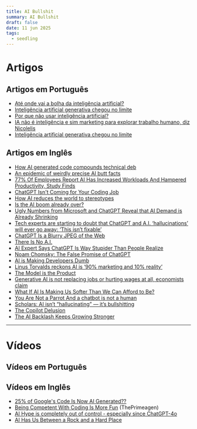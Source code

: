 ```yaml
---
title: AI Bullshit
summary: AI Bullshit
draft: false
date: 11 jun 2025
tags:
  - seedling
---
```


# Artigos

## Artigos em Português

- [Até onde vai a bolha da inteligência artificial?](https://www.victorhg.com/post/ate-onde-vai-a-bolha-da-inteligancia-artificial)
- [Inteligência artificial generativa chegou no limite](https://manualdousuario.net/ia-generativa-limite/)
- [Por que não usar inteligência artificial?](https://www.iedamarcondes.com/por-que-nao-usar-ia/)
- [IA não é inteligência e sim marketing para explorar trabalho humano, diz Nicolelis](https://marreta.pcdomanual.com/p/https://wwzw1.folha.uol.com.br/tec/2023/07/ia-nao-e-inteligencia-e-sim-marketing-para-explorar-trabalho-humano-diz-nicolelis.shtml)
- [Inteligência artificial generativa chegou no limite](https://manualdousuario.net/ia-generativa-limite/)

## Artigos em Inglês

- [How AI generated code compounds technical deb](https://leaddev.com/software-quality/how-ai-generated-code-accelerates-technical-debt)
- [An epidemic of weirdly precise AI butt facts](https://garymarcus.substack.com/p/an-epidemic-of-weirdly-precise-ai)
- [77% Of Employees Report AI Has Increased Workloads And Hampered Productivity, Study Finds](https://www.forbes.com/sites/bryanrobinson/2024/07/23/employees-report-ai-increased-workload/)
- [ChatGPT Isn't Coming for Your Coding Job](https://www.wired.com/story/chatgpt-coding-software-crisis/)
- [How AI reduces the world to stereotypes](https://restofworld.org/2023/ai-image-stereotypes/?utm_source=ManualdoUsuarioNet&utm_medium=Newsletter)
- [Is the AI boom already over?](https://www.vox.com/technology/2023/8/19/23837705/openai-chatgpt-microsoft-bing-google-generating-less-interest)
- [Ugly Numbers from Microsoft and ChatGPT Reveal that AI Demand is Already Shrinking](https://www.honest-broker.com/p/ugly-numbers-from-microsoft-and-chatgpt)
- [Tech experts are starting to doubt that ChatGPT and A.I. ‘hallucinations’ will ever go away: ‘This isn’t fixable’](https://fortune.com/2023/08/01/can-ai-chatgpt-hallucinations-be-fixed-experts-doubt-altman-openai/)
- [ChatGPT Is a Blurry JPEG of the Web](https://www.newyorker.com/tech/annals-of-technology/chatgpt-is-a-blurry-jpeg-of-the-web)
- [There Is No A.I.](https://www.newyorker.com/science/annals-of-artificial-intelligence/there-is-no-ai)
- [AI Expert Says ChatGPT Is Way Stupider Than People Realize](https://futurism.com/the-byte/ai-expert-chatgpt-way-stupider)
- [Noam Chomsky: The False Promise of ChatGPT](https://www.nytimes.com/2023/03/08/opinion/noam-chomsky-chatgpt-ai.html)
- [AI is Making Developers Dumb](https://eli.cx/blog/ai-is-making-developers-dumb)
- [Linus Torvalds reckons AI is ‘90% marketing and 10% reality’](https://www.tomshardware.com/tech-industry/artificial-intelligence/linus-torvalds-reckons-ai-is-90-percent-marketing-and-10-percent-reality)
- [The Model is the Product](https://vintagedata.org/blog/posts/model-is-the-product)
- [Generative AI is not replacing jobs or hurting wages at all, economists claim](https://www.theregister.com/2025/04/29/generative_ai_no_effect_jobs_wages/)
- [What If AI Is Making Us Softer Than We Can Afford to Be?](https://francoisxaviermorgand.substack.com/p/what-if-ai-is-making-us-softer-than)
- [You Are Not a Parrot And a chatbot is not a human](https://nymag.com/intelligencer/article/ai-artificial-intelligence-chatbots-emily-m-bender.html)
- [Scholars: AI isn’t “hallucinating” — it’s bullshitting](https://www.psypost.org/scholars-ai-isnt-hallucinating-its-bullshitting/)
- [The Copilot Delusion](https://deplet.ing/the-copilot-delusion/)
- [The AI Backlash Keeps Growing Stronger
](https://www.wired.com/story/generative-ai-backlash/)

---

# Vídeos

## Vídeos em Português

## Vídeos em Inglês

- [25% of Google's Code Is Now AI Generated??](https://www.youtube.com/watch?v=onhbj0Nvi9A)
- [Being Competent With Coding Is More Fun](https://www.youtube.com/watch?v=qLC2pHw3tHM) (ThePrimeagen)
- [AI Hype is completely out of control - especially since ChatGPT-4o](https://www.youtube.com/watch?v=VctsqOo8wsc)
- [AI Has Us Between a Rock and a Hard Place](https://www.youtube.com/watch?v=fJGNqnq-aCA)
